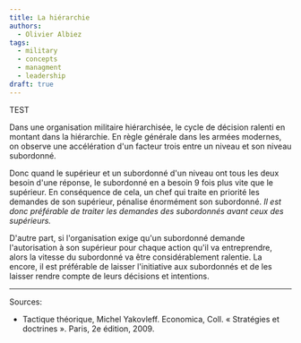 ```yaml
---
title: La hiérarchie
authors:
  - Olivier Albiez
tags:
  - military
  - concepts
  - managment
  - leadership
draft: true
---
```


TEST

Dans une organisation militaire hiérarchisée, le cycle de décision ralenti en montant dans la hiérarchie. En règle générale dans les armées modernes, on observe une accélération d'un facteur trois entre un niveau et son niveau subordonné.

Donc quand le supérieur et un subordonné d'un niveau ont tous les deux besoin d'une réponse, le subordonné en a besoin 9 fois plus vite que le supérieur. En conséquence de cela, un chef qui traite en priorité les demandes de son supérieur, pénalise énormément son subordonné.
_Il est donc préférable de traiter les demandes des subordonnés avant ceux des supérieurs._

D'autre part, si l'organisation exige qu'un subordonné demande l'autorisation à son supérieur pour chaque action qu'il va entreprendre, alors la vitesse du subordonné va être considérablement ralentie. La encore, il est préférable de laisser l'initiative aux subordonnés et de les laisser rendre compte de leurs décisions et intentions.

---
Sources:

- Tactique théorique, Michel Yakovleff. Economica, Coll. « Stratégies et doctrines ». Paris, 2e édition, 2009.
